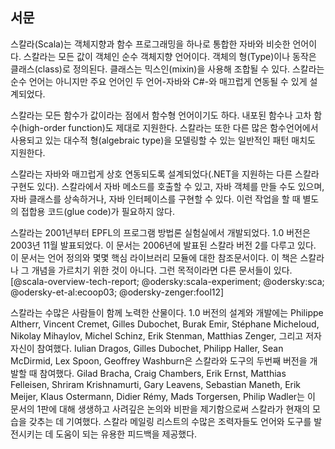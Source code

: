 서문
-------

스칼라(Scala)는 객체지향과 함수 프로그래밍을 하나로 통합한 자바와 비슷한 언어이다.
스칼라는 모든 값이 객체인 순수 객체지향 언어이다. 객체의 형(Type)이나 동작은 
클래스(class)로 정의된다. 클래스는 믹스인(mixin)을 사용해 조합될 수 있다. 스칼라는 
순수 언어는 아니지만 주요 언어인 두 언어-자바와 C#-와 매끄럽게 연동될 수 있게 설계되었다.

스칼라는 모든 함수가 값이라는 점에서 함수형 언어이기도 하다. 내포된 함수나 
고차 함수(high-order function)도 제대로 지원한다. 스칼라는 또한 
다른 많은 함수언어에서 사용되고 있는 대수적 형(algebraic type)을 모델링할 수 있는 
일반적인 패턴 매치도 지원한다.

스칼라는 자바와 매끄럽게 상호 연동되도록 설계되었다(.NET을 지원하는 다른 스칼라 구현도 
있다). 스칼라에서 자바 메소드를 호출할 수 있고, 자바 객체를 만들 수도 있으며,
자바 클래스를 상속하거나, 자바 인터페이스를 구현할 수 있다. 이런 작업을 할 때 
별도의 접합용 코드(glue code)가 필요하지 않다.

스칼라는 2001년부터 EPFL의 프로그램 방법론 실험실에서 개발되었다. 1.0 버전은 2003년 
11월 발표되었다. 이 문서는 2006년에 발표된 스칼라 버전 2를 다루고 있다.
이 문서는 언어 정의와 몇몇 핵심 라이브러리 모듈에 대한 참조문서이다. 이 책은 
스칼라나 그 개념을 가르치기 위한 것이 아니다. 그런 목적이라면 다른 문서들이 있다.
[@scala-overview-tech-report; 
@odersky:scala-experiment; 
@odersky:sca; 
@odersky-et-al:ecoop03; 
@odersky-zenger:fool12]

스칼라는 수많은 사람들이 함께 노력한 산물이다. 1.0 버전의 설계와 개발에는 
Philippe Altherr, Vincent Cremet, Gilles Dubochet, Burak Emir, 
Stéphane Micheloud, Nikolay Mihaylov, Michel Schinz, Erik Stenman, 
Matthias Zenger, 그리고 저자 자신이 참여했다. Iulian Dragos, Gilles Dubochet, 
Philipp Haller, Sean McDirmid, Lex Spoon, Geoffrey Washburn은 스칼라와 
도구의 두번째 버전을 개발할 때 참여했다. Gilad Bracha, Craig Chambers, 
Erik Ernst, Matthias Felleisen, Shriram Krishnamurti, Gary Leavens, 
Sebastian Maneth, Erik Meijer, Klaus Ostermann, Didier Rémy, 
Mads Torgersen, Philip Wadler는 이 문서의 1판에 대해 생생하고 
사려깊은 논의와 비판을 제기함으로써 스칼라가 현재의 모습을 갖추는 데 기여했다. 
스칼라 메일링 리스트의 수많은 조력자들도 언어와 도구를 발전시키는 데 도움이 되는 
유용한 피드백을 제공했다.



